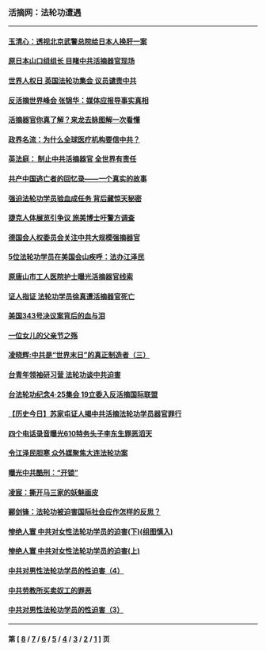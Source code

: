 ### 活摘网：法轮功遭遇
---
#### [玉清心：透视北京武警总院给日本人换肝一案](../../pages/nf5881/n13771978.md?05010430) 
#### [原日本山口组组长 目睹中共活摘器官现场](../../pages/nf5881/n13767360.md?05010430) 
#### [世界人权日 英国法轮功集会 议员谴责中共](../../pages/nf5881/n13431763.md?05010430) 
#### [反活摘世界峰会 张锦华：媒体应报导事实真相](../../pages/nf5881/n13278502.md?05010430) 
#### [活摘器官你真了解？来龙去脉图解一次看懂](../../pages/nf5881/n13013820.md?05010430) 
#### [政界名流：为什么全球医疗机构要信中共？](../../pages/nf5881/n11945479.md?05010430) 
#### [英法庭： 制止中共活摘器官 全世界有责任](../../pages/nf5881/n11330691.md?05010430) 
#### [共产中国逃亡者的回忆录——一个真实的故事](../../pages/nf5881/n10918649.md?05010430) 
#### [强迫法轮功学员验血成任务 背后藏惊天秘密](../../pages/nf5881/n4252384.md?05010430) 
#### [捷克人体展览引争议 旅美博士吁警方调查](../../pages/nf5881/n9429187.md?05010430) 
#### [德国会人权委员会关注中共大规模强摘器官](../../pages/nf5881/n8418950.md?05010430) 
#### [5位法轮功学员在美国会山疾呼：法办江泽民](../../pages/nf5881/n8101519.md?05010430) 
#### [原唐山市工人医院护士曝光活摘器官线索](../../pages/nf5881/n8076384.md?05010430) 
#### [证人指证 法轮功学员徐真遭活摘器官死亡](../../pages/nf5881/n8042467.md?05010430) 
#### [美国343号决议案背后的血与泪](../../pages/nf5881/n8020684.md?05010430) 
#### [一位女儿的父亲节之殇](../../pages/nf5881/n8014122.md?05010430) 
#### [凌晓辉:中共是“世界末日”的真正制造者（三）](../../pages/nf5881/n4210333.md?05010430) 
#### [台青年领袖研习营 法轮功谈中共迫害](../../pages/nf5881/n4141857.md?05010430) 
#### [台法轮功纪念4‧25集会 19立委入反活摘国际联盟](../../pages/nf5881/n4141821.md?05010430) 
#### [【历史今日】苏家屯证人揭中共活摘法轮功学员器官罪行](../../pages/nf5881/n4135912.md?05010430) 
#### [四个电话录音曝光610特务头子李东生罪恶滔天](../../pages/nf5881/n4040060.md?05010430) 
#### [令江泽民胆寒 众外媒聚焦大连法轮功案](../../pages/nf5881/n3932671.md?05010430) 
#### [曝光中共酷刑：“开锁”](../../pages/nf5881/n3889373.md?05010430) 
#### [凌宸：撕开马三家的妖魅画皮](../../pages/nf5881/n3849369.md?05010430) 
#### [郦剑锋：法轮功被迫害国际社会应作怎样的反思？](../../pages/nf5881/n3824560.md?05010430) 
#### [惨绝人寰 中共对女性法轮功学员的迫害(下)(组图慎入)](../../pages/nf5881/n3816285.md?05010430) 
#### [惨绝人寰 中共对女性法轮功学员的迫害(上)](../../pages/nf5881/n3815374.md?05010430) 
#### [中共对男性法轮功学员的性迫害（4）](../../pages/nf5881/n3769144.md?05010430) 
#### [中共劳教所买卖奴工的罪恶](../../pages/nf5881/n3769378.md?05010430) 
#### [中共对男性法轮功学员的性迫害（3）](../../pages/nf5881/n3768231.md?05010430) 

---
#### 第 [ [8](./8.md?05010430) / [7](./7.md?05010430) / [6](./6.md?05010430) / [5](./5.md?05010430) / [4](./4.md?05010430) / [3](./3.md?05010430) / [2](./2.md?05010430) / [1](./1.md?05010430) ] 页
